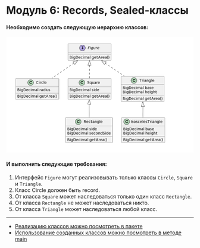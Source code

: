 # Модуль 6: Records, Sealed-классы

#### Необходимо создать следующую иерархию классов:
![img.png](img.png)

#### И выполнить следующие требования:
1. Интерфейс `Figure` могут реализовывать только классы `Circle`, `Square` и `Triangle`.
2. Класс Circle должен быть record.
3. От класса `Square` может наследоваться только один класс `Rectangle`.
4. От класса `Rectangle` не может наследоваться никто.
5. От класса `Triangle` может наследоваться любой класс.

---

- [Реализацию классов можно посмотреть в пакете](src/main/java/com/reksoft/model)
- [Использование созданных классов можно посмотреть в методе main](src/main/java/com/reksoft/Bootstrap.java)